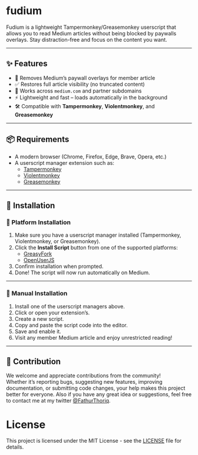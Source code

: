 # fudium

Fudium is a lightweight Tampermonkey/Greasemonkey userscript that allows you to read Medium articles without being blocked by paywalls overlays. Stay distraction-free and focus on the content you want.

---

## ✨ Features

- 🚫 Removes Medium’s paywall overlays for member article
- ✅ Restores full article visibility (no truncated content)
- 🔄 Works across `medium.com` and partner subdomains
- ⚡ Lightweight and fast – loads automatically in the background
- 🛠️ Compatible with **Tampermonkey**, **Violentmonkey**, and **Greasemonkey**

---

## 📦 Requirements

- A modern browser (Chrome, Firefox, Edge, Brave, Opera, etc.)
- A userscript manager extension such as:
  - [Tampermonkey](https://www.tampermonkey.net/)
  - [Violentmonkey](https://violentmonkey.github.io/)
  - [Greasemonkey](https://www.greasespot.net/)

---

## 🚀 Installation

### 🔹 Platform Installation

1. Make sure you have a userscript manager installed (Tampermonkey, Violentmonkey, or Greasemonkey).
2. Click the **Install Script** button from one of the supported platforms:
   - [GreasyFork](https://greasyfork.org/en/scripts/547238-fudium)
   - [OpenUserJS](https://openuserjs.org/scripts/frrzyriq/fudium)
3. Confirm installation when prompted.
4. Done! The script will now run automatically on Medium.

---

### 🔹 Manual Installation

1. Install one of the userscript managers above.
2. Click or open your extension’s.
3. Create a new script.
4. Copy and paste the script code into the editor.
5. Save and enable it.
6. Visit any member Medium article and enjoy unrestricted reading!

---

## 🤝 Contribution

We welcome and appreciate contributions from the community!  
Whether it’s reporting bugs, suggesting new features, improving documentation, or submitting code changes, your help makes this project better for everyone. Also if you have any great idea or suggestions, feel free to contact me at my twitter [@FathurThoriq](https://x.com/FathurThoriq).

# License

This project is licensed under the MIT License - see the [LICENSE](https://github.com/ThoriqFathurrozi/fudium/blob/main/LICENSE) file for details.
